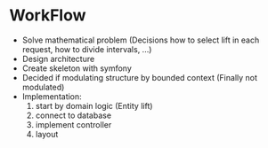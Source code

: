 # WorkFlow

- Solve mathematical problem
    (Decisions how to select lift in each request, how to divide intervals, ...)
- Design architecture
- Create skeleton with symfony
- Decided if modulating structure by bounded context (Finally not modulated)
- Implementation:
    1. start by domain logic (Entity lift)
    2. connect to database
    3. implement controller
    4. layout